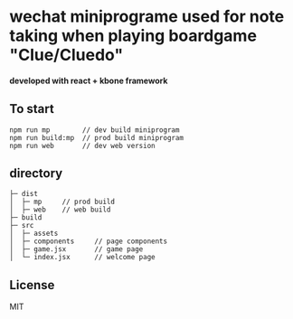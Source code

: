 # wechat miniprograme used for note taking when playing boardgame "Clue/Cluedo"
#### developed with react + kbone framework

## To start

```
npm run mp        // dev build miniprogram
npm run build:mp  // prod build miniprogram
npm run web       // dev web version
```


## directory

```
├─ dist
│  ├─ mp     // prod build
│  ├─ web    // web build
├─ build     
├─ src
│  ├─ assets
│  ├─ components     // page components
│  ├─ game.jsx       // game page
│  └─ index.jsx      // welcome page
```

## License

MIT 
